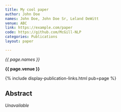```yaml
---
title: My cool paper
author: John Doe
names: John Doe, John Doe Sr, Leland DeWitt
venue: ABC
link: https://example.com/paper
code: https://github.com/McGill-NLP
categories: Publications
layout: paper

---
```


*{{ page.names }}*

**{{ page.venue }}**

{% include display-publication-links.html pub=page %}

## Abstract

_Unavailable_